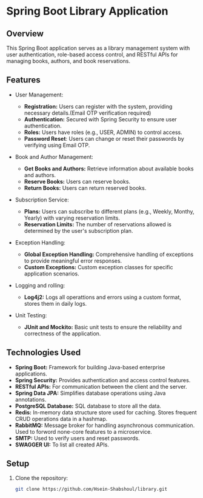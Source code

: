 # Spring Boot Library Application

## Overview

This Spring Boot application serves as a library management system with user authentication, role-based access control, and RESTful APIs for managing books, authors, and book reservations.

## Features

- User Management:
  - **Registration:** Users can register with the system, providing necessary details.(Email OTP verification required)
  - **Authentication:** Secured with Spring Security to ensure user authentication.
  - **Roles:** Users have roles (e.g., USER, ADMIN) to control access.
  - **Password Reset**: Users can change or reset their passwords by verifying using Email OTP.

- Book and Author Management:
  - **Get Books and Authors:** Retrieve information about available books and authors.
  - **Reserve Books:** Users can reserve books.
  - **Return Books:** Users can return reserved books.
 
- Subscription Service:
  - **Plans:** Users can subscribe to different plans (e.g., Weekly, Monthy, Yearly) with varying reservation limits.
  - **Reservation Limits:** The number of reservations allowed is determined by the user's subscription plan.

- Exception Handling:
  - **Global Exception Handling:** Comprehensive handling of exceptions to provide meaningful error responses.
  - **Custom Exceptions:** Custom exception classes for specific application scenarios.
 
- Logging and rolling:
  - **Log4j2:** Logs all operattions and errors using a custom format, stores them in daily logs.
 
- Unit Testing:
  - **JUnit and Mockito:** Basic unit tests to ensure the reliability and correctness of the application.


## Technologies Used

- **Spring Boot:** Framework for building Java-based enterprise applications.
- **Spring Security:** Provides authentication and access control features.
- **RESTful APIs:** For communication between the client and the server.
- **Spring Data JPA:** Simplifies database operations using Java annotations.
- **PostgreSQL Database:** SQL database to store all the data.
- **Redis:** In-memory data structure store used for caching. Stores frequent CRUD operations data in a hashmap.
- **RabbitMQ:** Message broker for handling asynchronous communication. Used to forword none-core features to a microservice.
- **SMTP:** Used to verify users and reset passwords.
- **SWAGGER UI:** To list all created APIs.


## Setup

1. Clone the repository:

   ```bash
   git clone https://github.com/Hsein-Shabshoul/library.git
